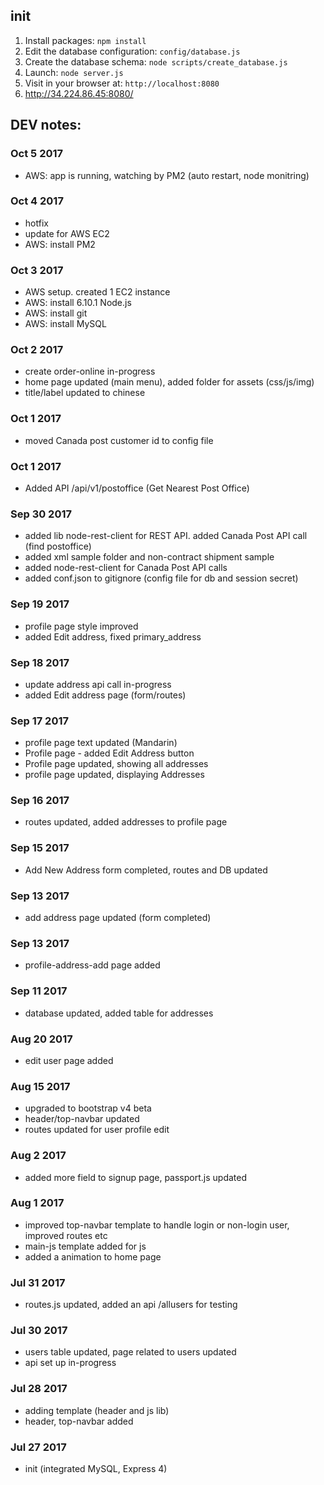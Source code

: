 ## init

1. Install packages: `npm install`
1. Edit the database configuration: `config/database.js`
1. Create the database schema: `node scripts/create_database.js`
1. Launch: `node server.js`
1. Visit in your browser at: `http://localhost:8080`
1. http://34.224.86.45:8080/



## DEV notes:<br>

### Oct 5 2017
* AWS: app is running, watching by PM2 (auto restart, node monitring)

### Oct 4 2017
* hotfix
* update for AWS EC2
* AWS: install PM2

### Oct 3 2017
* AWS setup. created 1 EC2 instance
* AWS: install 6.10.1 Node.js
* AWS: install git
* AWS: install MySQL

### Oct 2 2017
* create order-online in-progress
* home page updated (main menu), added folder for assets (css/js/img)
* title/label updated to chinese

### Oct 1 2017
* moved Canada post customer id to config file

### Oct 1 2017
* Added API /api/v1/postoffice (Get Nearest Post Office)

### Sep 30 2017
* added lib node-rest-client for REST API. added Canada Post API call (find postoffice)
* added xml sample folder and non-contract shipment sample
* added node-rest-client for Canada Post API calls
* added conf.json to gitignore (config file for db and session secret)

### Sep 19 2017
* profile page style improved
* added Edit address, fixed primary_address

### Sep 18 2017
* update address api call in-progress
* added Edit address page (form/routes)

### Sep 17 2017
* profile page text updated (Mandarin)
* Profile page - added Edit Address button
* Profile page updated, showing  all addresses
* profile page updated, displaying Addresses

### Sep 16 2017
* routes updated, added addresses to profile page

### Sep 15 2017
* Add New Address form completed, routes and DB updated

### Sep 13 2017
* add address page updated (form completed)

### Sep 13 2017
* profile-address-add page added

### Sep 11 2017
* database updated, added table for addresses

### Aug 20 2017
* edit user page added

### Aug 15 2017
* upgraded to bootstrap v4 beta
* header/top-navbar updated
* routes updated for user profile edit

### Aug 2 2017
* added more field to signup page, passport.js updated

### Aug 1 2017
* improved top-navbar template to handle login or non-login user, improved routes etc
* main-js template added for js
* added a animation to home page

### Jul 31 2017
* routes.js updated, added an api /allusers for testing

### Jul 30 2017
* users table updated, page related to users updated
* api set up in-progress

### Jul 28 2017
* adding template (header and js lib)
* header, top-navbar added


### Jul 27 2017
* init (integrated MySQL, Express 4)
